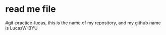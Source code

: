 # read me file
#git-practice-lucas, this is the name of my repository, and my github name is LucasW-BYU